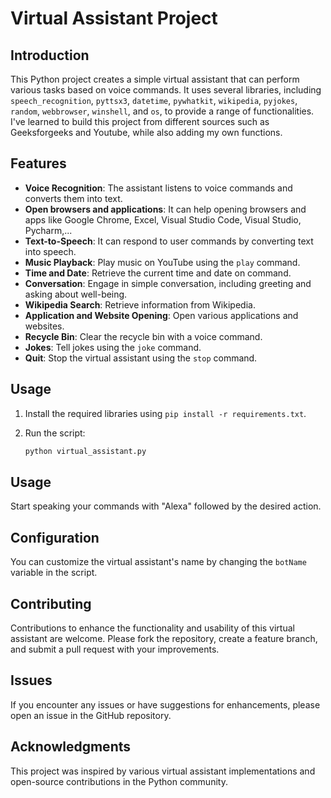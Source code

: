 # Virtual Assistant Project

## Introduction

This Python project creates a simple virtual assistant that can perform various tasks based on voice commands. It uses several libraries, including `speech_recognition`, `pyttsx3`, `datetime`, `pywhatkit`, `wikipedia`, `pyjokes`, `random`, `webbrowser`, `winshell`, and `os`, to provide a range of functionalities. I've learned to build this project from different sources such as Geeksforgeeks and Youtube, while also adding my own functions.

## Features

- **Voice Recognition**: The assistant listens to voice commands and converts them into text.
- **Open browsers and applications**: It can help opening browsers and apps like Google Chrome, Excel, Visual Studio Code, Visual Studio, Pycharm,...
- **Text-to-Speech**: It can respond to user commands by converting text into speech.
- **Music Playback**: Play music on YouTube using the `play` command.
- **Time and Date**: Retrieve the current time and date on command.
- **Conversation**: Engage in simple conversation, including greeting and asking about well-being.
- **Wikipedia Search**: Retrieve information from Wikipedia.
- **Application and Website Opening**: Open various applications and websites.
- **Recycle Bin**: Clear the recycle bin with a voice command.
- **Jokes**: Tell jokes using the `joke` command.
- **Quit**: Stop the virtual assistant using the `stop` command.

## Usage

1. Install the required libraries using `pip install -r requirements.txt`.

2. Run the script:

   ```bash
   python virtual_assistant.py

## Usage

Start speaking your commands with "Alexa" followed by the desired action.

## Configuration

You can customize the virtual assistant's name by changing the `botName` variable in the script.

## Contributing

Contributions to enhance the functionality and usability of this virtual assistant are welcome. Please fork the repository, create a feature branch, and submit a pull request with your improvements.

## Issues

If you encounter any issues or have suggestions for enhancements, please open an issue in the GitHub repository.

## Acknowledgments

This project was inspired by various virtual assistant implementations and open-source contributions in the Python community.
